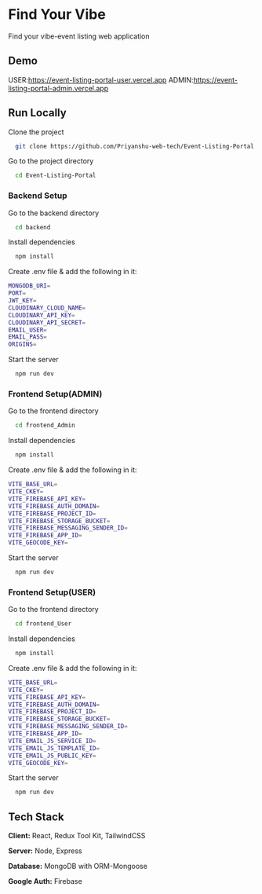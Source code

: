
# Find Your Vibe

Find your vibe-event listing web application


## Demo

USER:https://event-listing-portal-user.vercel.app
ADMIN:https://event-listing-portal-admin.vercel.app
## Run Locally

Clone the project

```bash
  git clone https://github.com/Priyanshu-web-tech/Event-Listing-Portal.git
```

Go to the project directory

```bash
  cd Event-Listing-Portal
```
### Backend Setup

Go to the backend directory

```bash
  cd backend
```

Install dependencies

```bash
  npm install
```

Create .env file & add the following in it:

```bash
MONGODB_URI=
PORT=
JWT_KEY=
CLOUDINARY_CLOUD_NAME=
CLOUDINARY_API_KEY=
CLOUDINARY_API_SECRET=
EMAIL_USER=
EMAIL_PASS=
ORIGINS=
```

Start the server

```bash
  npm run dev
```
### Frontend Setup(ADMIN)

Go to the frontend directory

```bash
  cd frontend_Admin
```

Install dependencies

```bash
  npm install
```

Create .env file & add the following in it:

```bash
VITE_BASE_URL=
VITE_CKEY=
VITE_FIREBASE_API_KEY=
VITE_FIREBASE_AUTH_DOMAIN=
VITE_FIREBASE_PROJECT_ID=
VITE_FIREBASE_STORAGE_BUCKET=
VITE_FIREBASE_MESSAGING_SENDER_ID=
VITE_FIREBASE_APP_ID=
VITE_GEOCODE_KEY=
```

Start the server

```bash
  npm run dev
```

### Frontend Setup(USER)

Go to the frontend directory

```bash
  cd frontend_User
```

Install dependencies

```bash
  npm install
```

Create .env file & add the following in it:

```bash
VITE_BASE_URL=
VITE_CKEY=
VITE_FIREBASE_API_KEY=
VITE_FIREBASE_AUTH_DOMAIN=
VITE_FIREBASE_PROJECT_ID=
VITE_FIREBASE_STORAGE_BUCKET=
VITE_FIREBASE_MESSAGING_SENDER_ID=
VITE_FIREBASE_APP_ID=
VITE_EMAIL_JS_SERVICE_ID=
VITE_EMAIL_JS_TEMPLATE_ID=
VITE_EMAIL_JS_PUBLIC_KEY=
VITE_GEOCODE_KEY=
```

Start the server

```bash
  npm run dev
```


## Tech Stack

**Client:** React, Redux Tool Kit, TailwindCSS

**Server:** Node, Express

**Database:** MongoDB with ORM-Mongoose

**Google Auth:** Firebase
